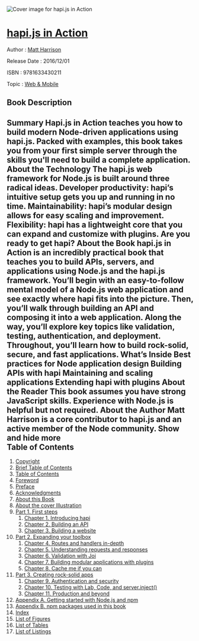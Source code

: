 ![Cover image for hapi.js in Action](https://imgdetail.ebookreading.net/cover/cover/web_mobile/EB9781633430211.jpg)

[hapi.js in Action](https://ebookreading.net/view/book/hapi.js+in+Action-EB9781633430211_1.html "hapi.js in Action")
====================================================================================================================

Author : [Matt Harrison](https://ebookreading.net/search/author/Matt+Harrison)

Release Date : 2016/12/01

ISBN : 9781633430211

Topic : [Web & Mobile](https://ebookreading.net/search/category/web-mobile)

Book Description
-----------------

 Summary
Hapi.js in Action teaches you how to build modern Node-driven applications using hapi.js. Packed with examples, this book takes you from your first simple server through the skills you'll need to build a complete application.
About the Technology
The hapi.js web framework for Node.js is built around three radical ideas. Developer productivity: hapi’s intuitive setup gets you up and running in no time. Maintainability: hapi’s modular design allows for easy scaling and improvement. Flexibility: hapi has a lightweight core that you can expand and customize with plugins. Are you ready to get hapi?
About the Book
hapi.js in Action is an incredibly practical book that teaches you to build APIs, servers, and applications using Node.js and the hapi.js framework. You’ll begin with an easy-to-follow mental model of a Node.js web application and see exactly where hapi fits into the picture. Then, you’ll walk through building an API and composing it into a web application. Along the way, you’ll explore key topics like validation, testing, authentication, and deployment. Throughout, you’ll learn how to build rock-solid, secure, and fast applications.
What’s Inside
Best practices for Node application design
Building APIs with hapi
Maintaining and scaling applications
Extending hapi with plugins
About the Reader
This book assumes you have strong JavaScript skills. Experience with Node.js is helpful but not required.
About the Author
Matt Harrison is a core contributor to hapi.js and an active member of the Node community.
        Show and hide more                
Table of Contents
-----------------

1. [Copyright](https://ebookreading.net/view/book/hapi.js+in+Action-EB9781633430211_3.html)
1. [Brief Table of Contents](https://ebookreading.net/view/book/hapi.js+in+Action-EB9781633430211_4.html)
1. [Table of Contents](https://ebookreading.net/view/book/hapi.js+in+Action-EB9781633430211_5.html)
1. [Foreword](https://ebookreading.net/view/book/hapi.js+in+Action-EB9781633430211_6.html)
1. [Preface](https://ebookreading.net/view/book/hapi.js+in+Action-EB9781633430211_7.html)
1. [Acknowledgments](https://ebookreading.net/view/book/hapi.js+in+Action-EB9781633430211_8.html)
1. [About this Book](https://ebookreading.net/view/book/hapi.js+in+Action-EB9781633430211_9.html)
1. [About the cover Illustration](https://ebookreading.net/view/book/hapi.js+in+Action-EB9781633430211_10.html)
1. [Part 1. First steps](https://ebookreading.net/view/book/hapi.js+in+Action-EB9781633430211_11.html)
    1. [Chapter 1. Introducing hapi](https://ebookreading.net/view/book/hapi.js+in+Action-EB9781633430211_12.html)
    1. [Chapter 2. Building an API](https://ebookreading.net/view/book/hapi.js+in+Action-EB9781633430211_13.html)
    1. [Chapter 3. Building a website](https://ebookreading.net/view/book/hapi.js+in+Action-EB9781633430211_14.html)
1. [Part 2. Expanding your toolbox](https://ebookreading.net/view/book/hapi.js+in+Action-EB9781633430211_15.html)
    1. [Chapter 4. Routes and handlers in-depth](https://ebookreading.net/view/book/hapi.js+in+Action-EB9781633430211_16.html)
    1. [Chapter 5. Understanding requests and responses](https://ebookreading.net/view/book/hapi.js+in+Action-EB9781633430211_17.html)
    1. [Chapter 6. Validation with Joi](https://ebookreading.net/view/book/hapi.js+in+Action-EB9781633430211_18.html)
    1. [Chapter 7. Building modular applications with plugins](https://ebookreading.net/view/book/hapi.js+in+Action-EB9781633430211_19.html)
    1. [Chapter 8. Cache me if you can](https://ebookreading.net/view/book/hapi.js+in+Action-EB9781633430211_20.html)
1. [Part 3. Creating rock-solid apps](https://ebookreading.net/view/book/hapi.js+in+Action-EB9781633430211_21.html)
    1. [Chapter 9. Authentication and security](https://ebookreading.net/view/book/hapi.js+in+Action-EB9781633430211_22.html)
    1. [Chapter 10. Testing with Lab, Code, and server.inject()](https://ebookreading.net/view/book/hapi.js+in+Action-EB9781633430211_23.html)
    1. [Chapter 11. Production and beyond](https://ebookreading.net/view/book/hapi.js+in+Action-EB9781633430211_24.html)
1. [Appendix A. Getting started with Node.js and npm](https://ebookreading.net/view/book/hapi.js+in+Action-EB9781633430211_25.html)
1. [Appendix B. npm packages used in this book](https://ebookreading.net/view/book/hapi.js+in+Action-EB9781633430211_26.html)
1. [Index](https://ebookreading.net/view/book/hapi.js+in+Action-EB9781633430211_28.html)
1. [List of Figures](https://ebookreading.net/view/book/hapi.js+in+Action-EB9781633430211_29.html)
1. [List of Tables](https://ebookreading.net/view/book/hapi.js+in+Action-EB9781633430211_30.html)
1. [List of Listings](https://ebookreading.net/view/book/hapi.js+in+Action-EB9781633430211_31.html)
